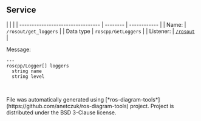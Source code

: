 <!--
File was automatically generated using 'ros-diagram-tools' project.
Project is distributed under the BSD 3-Clause license.
-->

## Service


|  |  |
| --------------------------------- | -------- | ------------ |
| Name: | `/rosout/get_loggers` |
| Data type | `roscpp/GetLoggers` |
| Listener: | [`/rosout`](n__rosout.html) |

Message:
```
---
roscpp/Logger[] loggers
  string name
  string level


```



</br>
File was automatically generated using [*ros-diagram-tools*](https://github.com/anetczuk/ros-diagram-tools) project.
Project is distributed under the BSD 3-Clause license.
